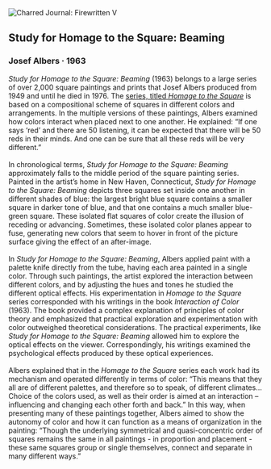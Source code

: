 <div class="artwork-of-the-day">
  <div class="container">
    <div class="img-wrapper">
      <img
        src="https://uploads0.wikiart.org/00306/images/josef-albers/study-for-homage-to-the-square-beaming.jpg!Large.jpg"
        alt="Charred Journal: Firewritten V" />
    </div>
    <div class="artwork-detail">
      <div class="artwork-origin"> 
        <h2 class="artwork-name">Study for Homage to the Square: Beaming</h2>
        <h3 class="artist">
          Josef Albers
                    ·  1963
        </h3>
      </div>
      <p class="description">
        <span class="artwork-description-text ng-binding" ng-bind-html="viewModel.ArtworkOfTheDay.Description | unsafe"><i>Study for Homage to the Square: Beaming</i> (1963) belongs to a large series of over 2,000 square paintings and prints that Josef Albers produced from 1949 and until he died in 1976. The <a target="_blank" href="https://www.wikiart.org/en/josef-albers/all-works#!#filterName:Series_homage-to-the-square,resultType:masonry">series, titled <i>Homage to the Square</i></a> is based on a compositional scheme of squares in different colors and arrangements. In the multiple versions of these paintings, Albers examined how colors interact when placed next to one another. He explained: “If one says ‘red’ and there are 50 listening, it can be expected that there will be 50 reds in their minds. And one can be sure that all these reds will be very different.”<br><br>In chronological terms, <i>Study for Homage to the Square: Beaming</i> approximately falls to the middle period of the square painting series. Painted in the artist’s home in New Haven, Connecticut, <i>Study for Homage to the Square: Beaming</i> depicts three squares set inside one another in different shades of blue: the largest bright blue square contains a smaller square in darker tone of blue, and that one contains a much smaller blue-green square. These isolated flat squares of color create the illusion of receding or advancing. Sometimes, these isolated color planes appear to fuse, generating new colors that seem to hover in front of the picture surface giving the effect of an after-image.<br><br>In <i>Study for Homage to the Square: Beaming</i>, Albers applied paint with a palette knife directly from the tube, having each area painted in a single color. Through such paintings, the artist explored the interaction between different colors, and by adjusting the hues and tones he studied the different optical effects. His experimentation in <i>Homage to the Square</i> series corresponded with his writings in the book <i>Interaction of Color</i> (1963). The book provided a complex explanation of principles of color theory and emphasized that practical exploration and experimentation with color outweighed theoretical considerations. The practical experiments, like <i>Study for Homage to the Square: Beaming</i> allowed him to explore the optical effects on the viewer. Correspondingly, his writings examined the psychological effects produced by these optical experiences. <br><br>Albers explained that in the <i>Homage to the Square</i> series each work had its mechanism and operated differently in terms of color: “This means that they all are of different palettes, and therefore so to speak, of different climates… Choice of the colors used, as well as their order is aimed at an interaction – influencing and changing each other forth and back.” In this way, when presenting many of these paintings together, Albers aimed to show the autonomy of color and how it can function as a means of organization in the painting: “Though the underlying symmetrical and quasi-concentric order of squares remains the same in all paintings - in proportion and placement - these same squares group or single themselves, connect and separate in many different ways.”</span>
                        <div class="text-shadow-container" ng-show="showShadow" style=""></div>
      </p>
    </div>
  </div>

</div>
